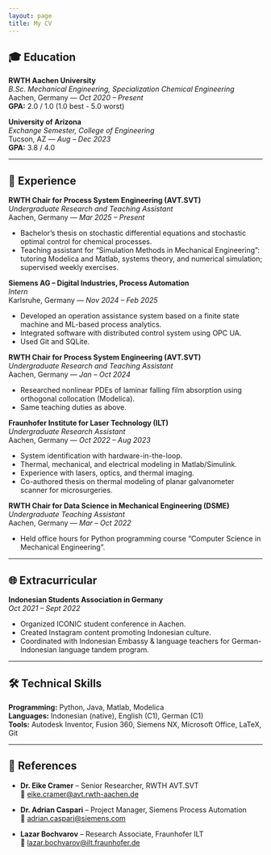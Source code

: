 ```yaml
---
layout: page
title: My CV
---
```


## 🎓 Education

**RWTH Aachen University**  
*B.Sc. Mechanical Engineering, Specialization Chemical Engineering*  
Aachen, Germany — *Oct 2020 – Present*  
**GPA:** 2.0 / 1.0 (1.0 best - 5.0 worst)

**University of Arizona**  
*Exchange Semester, College of Engineering*  
Tucson, AZ — *Aug – Dec 2023*  
**GPA:** 3.8 / 4.0

---

## 💼 Experience

**RWTH Chair for Process System Engineering (AVT.SVT)**  
*Undergraduate Research and Teaching Assistant*  
Aachen, Germany — *Mar 2025 – Present*  
- Bachelor’s thesis on stochastic differential equations and stochastic optimal control for chemical processes.  
- Teaching assistant for “Simulation Methods in Mechanical Engineering”: tutoring Modelica and Matlab, systems theory, and numerical simulation; supervised weekly exercises.

**Siemens AG – Digital Industries, Process Automation**  
*Intern*  
Karlsruhe, Germany — *Nov 2024 – Feb 2025*  
- Developed an operation assistance system based on a finite state machine and ML-based process analytics.  
- Integrated software with distributed control system using OPC UA.  
- Used Git and SQLite.

**RWTH Chair for Process System Engineering (AVT.SVT)**  
*Undergraduate Research and Teaching Assistant*  
Aachen, Germany — *Jan – Oct 2024*  
- Researched nonlinear PDEs of laminar falling film absorption using orthogonal collocation (Modelica).  
- Same teaching duties as above.

**Fraunhofer Institute for Laser Technology (ILT)**  
*Undergraduate Research Assistant*  
Aachen, Germany — *Oct 2022 – Aug 2023*  
- System identification with hardware-in-the-loop.  
- Thermal, mechanical, and electrical modeling in Matlab/Simulink.  
- Experience with lasers, optics, and thermal imaging.  
- Co-authored thesis on thermal modeling of planar galvanometer scanner for microsurgeries.

**RWTH Chair for Data Science in Mechanical Engineering (DSME)**  
*Undergraduate Teaching Assistant*  
Aachen, Germany — *Mar – Oct 2022*  
- Held office hours for Python programming course “Computer Science in Mechanical Engineering”.

---

## 🌐 Extracurricular

**Indonesian Students Association in Germany**  
*Oct 2021 – Sept 2022*  
- Organized ICONIC student conference in Aachen.  
- Created Instagram content promoting Indonesian culture.  
- Coordinated with Indonesian Embassy & language teachers for German-Indonesian language tandem program.

---

## 🛠 Technical Skills

**Programming:** Python, Java, Matlab, Modelica  
**Languages:** Indonesian (native), English (C1), German (C1)  
**Tools:** Autodesk Inventor, Fusion 360, Siemens NX, Microsoft Office, LaTeX, Git

---

## 📄 References

- **Dr. Eike Cramer** – Senior Researcher, RWTH AVT.SVT  
  📧 eike.cramer@avt.rwth-aachen.de

- **Dr. Adrian Caspari** – Project Manager, Siemens Process Automation  
  📧 adrian.caspari@siemens.com

- **Lazar Bochvarov** – Research Associate, Fraunhofer ILT  
  📧 lazar.bochvarov@ilt.fraunhofer.de
